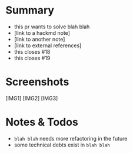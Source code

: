 # Summary

- this pr wants to solve blah blah
- [link to a hackmd note]
- [link to another note]
- [link to external references]
- this closes #18
- this closes #19

# Screenshots

[IMG1]
[IMG2]
[IMG3]

# Notes & Todos

- `blah blah` needs more refactoring in the future
- some technical debts exist in `blah blah`
